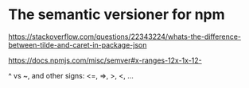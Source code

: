 # The semantic versioner for npm

https://stackoverflow.com/questions/22343224/whats-the-difference-between-tilde-and-caret-in-package-json

https://docs.npmjs.com/misc/semver#x-ranges-12x-1x-12-

^ vs ~, and other signs: <=, =>, >, <, …

